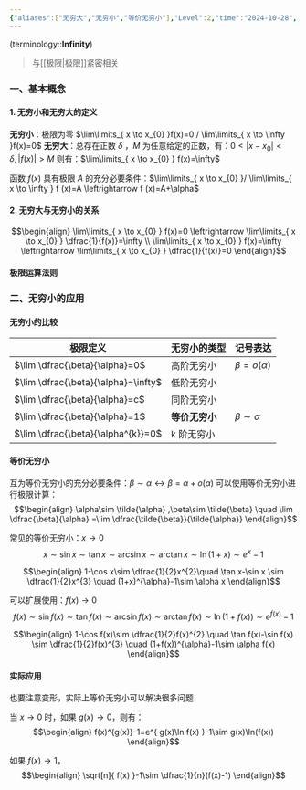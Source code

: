 ```yaml
---
{"aliases":["无穷大","无穷小","等价无穷小"],"Level":2,"time":"2024-10-28","dg-publish":true,"dg-path":"A1- 数学/1. 微积分/1.3 无穷.md","permalink":"/A1- 数学/1. 微积分/1.3 无穷/","dgPassFrontmatter":true,"noteIcon":"","created":"2024-09-12T09:43:44.000+08:00","updated":"2025-08-03T22:32:01.642+08:00"}
---
```



(terminology::**Infinity**)
> 与[[极限\|极限]]紧密相关

### 一、基本概念
#### 1. 无穷小和无穷大的定义
**无穷小**：极限为零   $\lim\limits_{ x \to x_{0} }f(x)=0 / \lim\limits_{ x \to \infty }f(x)=0$
**无穷大**：总存在正数 $\delta$ ，$M$ 为任意给定的正数，有：$0<\left\lvert  x-x_{0} \right\rvert<\delta,\left\lvert  f(x) \right\rvert>M$
则有：$\lim\limits_{ x \to x_{0} } f(x)=\infty$

函数 $f(x)$ 具有极限 $A$ 的充分必要条件：$\lim\limits_{ x \to x_{0} }/ \lim\limits_{ x \to \infty } f (x)=A \leftrightarrow f (x)=A+\alpha$
#### 2. 无穷大与无穷小的关系
$$\begin{align}
\lim\limits_{ x \to x_{0} } f(x)=0 \leftrightarrow \lim\limits_{ x \to x_{0} } \dfrac{1}{f(x)}=\infty \\
\lim\limits_{ x \to x_{0} } f(x)=\infty \leftrightarrow \lim\limits_{ x \to x_{0} } \dfrac{1}{f(x)}=0
\end{align}$$

#### 极限运算法则



### 二、无穷小的应用
#### 无穷小的比较

| 极限定义                                | 无穷小的类型    | 记号表达               |
| ----------------------------------- | --------- | ------------------ |
| $\lim \dfrac{\beta}{\alpha}=0$      | 高阶无穷小     | $\beta=o(\alpha)$  |
| $\lim \dfrac{\beta}{\alpha}=\infty$ | 低阶无穷小     |                    |
| $\lim \dfrac{\beta}{\alpha}=c$      | 同阶无穷小     |                    |
| $\lim \dfrac{\beta}{\alpha}=1$      | **等价无穷小** | $\beta\sim \alpha$ |
| $\lim \dfrac{\beta}{\alpha^{k}}=0$  | k 阶无穷小    |                    |

#### 等价无穷小
互为等价无穷小的充分必要条件：$\beta\sim \alpha \leftrightarrow \beta=\alpha+o(\alpha)$
可以使用等价无穷小进行极限计算：
$$\begin{align}
\alpha\sim  \tilde{\alpha}  ,\beta\sim \tilde{\beta} \quad   \lim \dfrac{\beta}{\alpha}  =\lim \dfrac{\tilde{\beta}}{\tilde{\alpha}}
\end{align}$$

常见的等价无穷小：$x\to 0$
$$x\sim \sin x\sim \tan x\sim \arcsin x\sim \arctan x\sim \ln(1+x)\sim e^{ x }-1$$

$$\begin{align}
1-\cos x\sim \dfrac{1}{2}x^{2}\quad   \tan x-\sin x \sim \dfrac{1}{2}x^{3}  \quad  (1+x)^{\alpha}-1\sim \alpha x
\end{align}$$

可以扩展使用：$f(x)\to 0$
$$f(x)\sim \sin f(x)\sim \tan f(x)\sim \arcsin f(x)\sim \arctan f(x)\sim \ln(1+f(x))\sim e^{ f(x) }-1$$

$$\begin{align}
1-\cos f(x)\sim \dfrac{1}{2}f(x)^{2}  \quad  \tan f(x)-\sin f(x) \sim \dfrac{1}{2}f(x)^{3} \quad (1+f(x))^{\alpha}-1\sim \alpha f(x)
\end{align}$$


#### 实际应用
也要注意变形，实际上等价无穷小可以解决很多问题

当 $x\to0$ 时，如果 $g(x)\to 0$，则有：
$$\begin{align}
f(x)^{g(x)}-1=e^{ g(x)\ln f(x) }-1\sim g(x)\ln(f(x))
\end{align}$$

如果 $f(x)\to 1$，
$$\begin{align}
\sqrt[n]{ f(x) }-1\sim \dfrac{1}{n}(f(x)-1)
\end{align}$$
